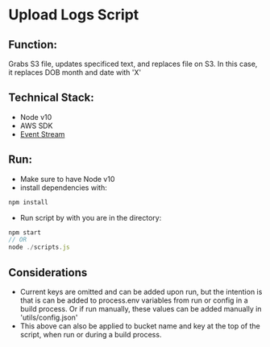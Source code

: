# Upload Logs Script

## Function:
Grabs S3 file, updates specificed text, and replaces file on S3.
In this case, it replaces DOB month and date with 'X'

## Technical Stack:
* Node v10
* AWS SDK
* [Event Stream](https://www.npmjs.com/package/event-stream)

## Run:
* Make sure to have Node v10
* install dependencies with:
```js
npm install
```
* Run script by with you are in the directory:
```js
npm start
// OR
node ./scripts.js
```


## Considerations
* Current keys are omitted and can be added upon run, but the intention is that is can be added to process.env variables from run or config in a build process. Or if run manually, these values can be added manually in 'utils/config.json'
* This above can also be applied to bucket name and key at the top of the script, when run or during a build process.